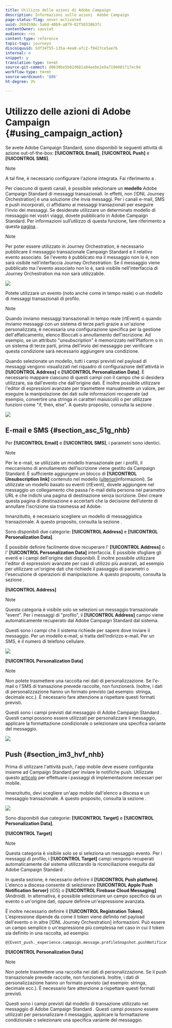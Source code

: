 ```yaml
---
title: Utilizzo delle azioni di Adobe Campaign
description: Informazioni sulle azioni  Adobe Campaign
page-status-flag: never-activated
uuid: 269d590c-5a6d-40b9-a879-02f5033863fc
contentOwner: sauviat
audience: rns
content-type: reference
topic-tags: journeys
discoiquuid: 5df34f55-135a-4ea8-afc2-f9427ce5ae7b
internal: n
snippet: y
translation-type: tm+mt
source-git-commit: d0630be5b82d681a94eebe2e9a7196081717ec9d
workflow-type: tm+mt
source-wordcount: '886'
ht-degree: 3%

---
```



# Utilizzo delle azioni di Adobe Campaign {#using_campaign_action}

Se avete  Adobe Campaign Standard, sono disponibili le seguenti attività di azione out-of-the-box: **[!UICONTROL Email]**, **[!UICONTROL Push]** e **[!UICONTROL SMS]**.

>[!NOTE]
>
>A tal fine, è necessario configurare l&#39;azione integrata. Fai riferimento a [](../action/working-with-adobe-campaign.md).

Per ciascuno di questi canali, è possibile selezionare un **modello** Adobe Campaign Standard di messaggi transazionali. In effetti, non [!DNL Journey Orchestration] è una soluzione che invia messaggi. Per i canali e-mail, SMS e push incorporati, ci affidiamo ai messaggi transazionali per eseguire l&#39;invio dei messaggi. Se desiderate utilizzare un determinato modello di messaggio nei vostri viaggi, dovete pubblicarlo in  Adobe Campaign Standard. Per informazioni sull’utilizzo di questa funzione, fare riferimento a questa [pagina](https://docs.adobe.com/content/help/it-IT/campaign-standard/using/communication-channels/transactional-messaging/about-transactional-messaging.translate.html) .

>[!NOTE]
>
>Per poter essere utilizzato in Journey Orchestration, è necessario pubblicare il messaggio transazionale Campaign Standard e il relativo evento associato. Se l&#39;evento è pubblicato ma il messaggio non lo è, non sarà visibile nell&#39;interfaccia Journey Orchestration. Se il messaggio viene pubblicato ma l&#39;evento associato non lo è, sarà visibile nell&#39;interfaccia di Journey Orchestration ma non sarà utilizzabile.

![](../assets/journey59.png)

Potete utilizzare un evento (noto anche come in tempo reale) o un modello di messaggi transazionali di profilo.

>[!NOTE]
>
>Quando inviamo messaggi transazionali in tempo reale (rtEvent) o quando inviamo messaggi con un sistema di terze parti grazie a un&#39;azione personalizzata, è necessaria una configurazione specifica per la gestione dell&#39;affaticamento,  elenco Bloccati o annullamento dell&#39;iscrizione. Ad esempio, se un attributo &quot;unsubscription&quot; è memorizzato nell&#39;Platform o in un sistema di terze parti, prima dell&#39;invio del messaggio per verificare questa condizione sarà necessario aggiungere una condizione.

Quando selezionate un modello, tutti i campi previsti nel payload di messaggi vengono visualizzati nel riquadro di configurazione dell&#39;attività in **[!UICONTROL Address]** e **[!UICONTROL Personalization Data]**. È necessario mappare ciascuno di questi campi con il campo che si desidera utilizzare, sia dall&#39;evento che dall&#39;origine dati. È inoltre possibile utilizzare l&#39;editor di espressioni avanzate per trasmettere manualmente un valore, per eseguire la manipolazione dei dati sulle informazioni recuperate (ad esempio, convertire una stringa in caratteri maiuscoli) o per utilizzare funzioni come &quot;if, then, else&quot;. A questo proposito, consulta la sezione [](../expression/expressionadvanced.md).

![](../assets/journey60.png)

## E-mail e SMS {#section_asc_51g_nhb}

Per **[!UICONTROL Email]** e **[!UICONTROL SMS]**, i parametri sono identici.

>[!NOTE]
>
>Per le e-mail, se utilizzate un modello transazionale per i profili, il meccanismo di annullamento dell’iscrizione viene gestito da Campaign Standard. È sufficiente aggiungere un blocco di **[!UICONTROL Unsubscription link]** contenuto nel modello ([ulteriori](https://docs.adobe.com/content/help/it-IT/campaign-standard/using/communication-channels/transactional-messaging/about-transactional-messaging.translate.html)informazioni). Se utilizzate un modello basato su eventi (rtEvent), dovete aggiungere nel messaggio un collegamento che passa l&#39;e-mail della persona nel parametro URL e che indichi una pagina di destinazione senza iscrizione. Devi creare questa pagina di destinazione e accertarti che la decisione dell’utente di annullare l’iscrizione sia trasmessa ad Adobe.

Innanzitutto, è necessario scegliere un modello di messaggistica transazionale. A questo proposito, consulta la sezione [](../building-journeys/about-action-activities.md).

Sono disponibili due categorie: **[!UICONTROL Address]** e **[!UICONTROL Personalization Data]**.

È possibile definire facilmente dove recuperare l&#39; **[!UICONTROL Address]** o l&#39; **[!UICONTROL Personalization Data]** interfaccia. È possibile sfogliare gli eventi e i campi dell&#39;origine dati disponibili. È inoltre possibile utilizzare l&#39;editor di espressioni avanzate per casi di utilizzo più avanzati, ad esempio per utilizzare un&#39;origine dati che richiede il passaggio di parametri o l&#39;esecuzione di operazioni di manipolazione. A questo proposito, consulta la sezione [](../expression/expressionadvanced.md).

**[!UICONTROL Address]**

>[!NOTE]
>
>Questa categoria è visibile solo se selezioni un messaggio transazionale &quot;event&quot;. Per i messaggi di &quot;profilo&quot;, il **[!UICONTROL Address]** campo viene automaticamente recuperato dal Adobe Campaign Standard  dal sistema.

Questi sono i campi che il sistema richiede per sapere dove inviare il messaggio. Per un modello e-mail, si tratta dell’indirizzo e-mail. Per un SMS, è il numero di telefono cellulare.

![](../assets/journey61.png)

**[!UICONTROL Personalization Data]**

>[!NOTE]
>
>Non potete trasmettere una raccolta nei dati di personalizzazione. Se l&#39;e-mail o l&#39;SMS di transazione prevede raccolte, non funzionerà. Inoltre, i dati di personalizzazione hanno un formato previsto (ad esempio: stringa, decimale ecc.). È necessario fare attenzione a rispettare questi formati previsti.

Questi sono i campi previsti dal messaggio di Adobe Campaign Standard . Questi campi possono essere utilizzati per personalizzare il messaggio, applicare la formattazione condizionale o selezionare una specifica variante del messaggio.

![](../assets/journey62.png)

## Push {#section_im3_hvf_nhb}

Prima di utilizzare l&#39;attività push, l&#39;app mobile deve essere configurata insieme ad Campaign Standard per inviare le notifiche push. Utilizzate questo [articolo](https://helpx.adobe.com/campaign/kb/integrate-mobile-sdk.html) per effettuare i passaggi di implementazione necessari per mobile.

Innanzitutto, devi scegliere un&#39;app mobile dall&#39;elenco a discesa e un messaggio transazionale. A questo proposito, consulta la sezione [](../building-journeys/about-action-activities.md).

![](../assets/journey62bis.png)

Sono disponibili due categorie: **[!UICONTROL Target]** e **[!UICONTROL Personalization Data]**.

**[!UICONTROL Target]**

>[!NOTE]
>
>Questa categoria è visibile solo se si seleziona un messaggio evento. Per i messaggi di profilo, i **[!UICONTROL Target]** campi vengono recuperati automaticamente dal sistema utilizzando la riconciliazione eseguita dal Adobe Campaign Standard .

In questa sezione, è necessario definire il **[!UICONTROL Push platform]**. L&#39;elenco a discesa consente di selezionare **[!UICONTROL Apple Push Notification Server]** (iOS) o **[!UICONTROL Firebase Cloud Messaging]** (Android). In alternativa, è possibile selezionare un campo specifico da un evento o un&#39;origine dati, oppure definire un&#39;espressione avanzata.

È inoltre necessario definire il **[!UICONTROL Registration Token]**. L&#39;espressione dipende da come il token viene definito nel payload dell&#39;evento o in altre [!DNL Journey Orchestration] informazioni. Può essere un campo semplice o un&#39;espressione più complessa nel caso in cui il token sia definito in una raccolta, ad esempio:

```
@{Event_push._experience.campaign.message.profileSnapshot.pushNotificationTokens.first().token}
```

**[!UICONTROL Personalization Data]**

>[!NOTE]
>
>Non potete trasmettere una raccolta nei dati di personalizzazione. Se il push transazionale prevede raccolte, non funzionerà. Inoltre, i dati di personalizzazione hanno un formato previsto (ad esempio: stringa, decimale ecc.). È necessario fare attenzione a rispettare questi formati previsti.

Questi sono i campi previsti dal modello di transazione utilizzato nel messaggio di Adobe Campaign Standard . Questi campi possono essere utilizzati per personalizzare il messaggio, applicare la formattazione condizionale o selezionare una specifica variante del messaggio.
